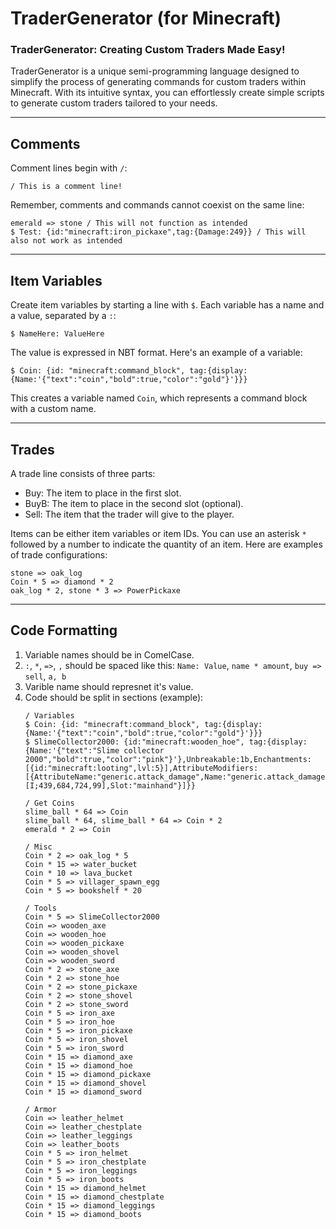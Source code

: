 # **TraderGenerator (for Minecraft)**

### **TraderGenerator: Creating Custom Traders Made Easy!**

TraderGenerator is a unique semi-programming language designed to simplify the process of generating commands for custom traders within Minecraft. With its intuitive syntax, you can effortlessly create simple scripts to generate custom traders tailored to your needs.

---
## Comments
Comment lines begin with `/`:
```
/ This is a comment line!
```

Remember, comments and commands cannot coexist on the same line:
```
emerald => stone / This will not function as intended
$ Test: {id:"minecraft:iron_pickaxe",tag:{Damage:249}} / This will also not work as intended
```

---
## Item Variables
Create item variables by starting a line with `$`.
Each variable has a name and a value, separated by a `:`:
```
$ NameHere: ValueHere
```

The value is expressed in NBT format. Here's an example of a variable:
```
$ Coin: {id: "minecraft:command_block", tag:{display:{Name:'{"text":"coin","bold":true,"color":"gold"}'}}}
```
This creates a variable named `Coin`, which represents a command block with a custom name.

---
## Trades
A trade line consists of three parts:
- Buy: The item to place in the first slot.
- BuyB: The item to place in the second slot (optional).
- Sell: The item that the trader will give to the player.

Items can be either item variables or item IDs.
You can use an asterisk `*` followed by a number to indicate the quantity of an item.
Here are examples of trade configurations:
```
stone => oak_log
Coin * 5 => diamond * 2
oak_log * 2, stone * 3 => PowerPickaxe
```

---
## Code Formatting
1. Variable names should be in ComelCase.
2. `:`, `*`, `=>`, `,` should be spaced like this: `Name: Value`, `name * amount`, `buy => sell`, `a, b`
3. Varible name should represnet it's value.
4. Code should be split in sections (example):
   ```
   / Variables
   $ Coin: {id: "minecraft:command_block", tag:{display:{Name:'{"text":"coin","bold":true,"color":"gold"}'}}}
   $ SlimeCollector2000: {id:"minecraft:wooden_hoe", tag:{display:{Name:'{"text":"Slime collector 2000","bold":true,"color":"pink"}'},Unbreakable:1b,Enchantments:[{id:"minecraft:looting",lvl:5}],AttributeModifiers:[{AttributeName:"generic.attack_damage",Name:"generic.attack_damage",Amount:2,Operation:0,UUID:[I;439,684,724,99],Slot:"mainhand"}]}}

   / Get Coins
   slime_ball * 64 => Coin
   slime_ball * 64, slime_ball * 64 => Coin * 2
   emerald * 2 => Coin

   / Misc
   Coin * 2 => oak_log * 5
   Coin * 15 => water_bucket
   Coin * 10 => lava_bucket
   Coin * 5 => villager_spawn_egg
   Coin * 5 => bookshelf * 20

   / Tools
   Coin * 5 => SlimeCollector2000
   Coin => wooden_axe
   Coin => wooden_hoe
   Coin => wooden_pickaxe
   Coin => wooden_shovel
   Coin => wooden_sword
   Coin * 2 => stone_axe
   Coin * 2 => stone_hoe
   Coin * 2 => stone_pickaxe
   Coin * 2 => stone_shovel
   Coin * 2 => stone_sword
   Coin * 5 => iron_axe
   Coin * 5 => iron_hoe
   Coin * 5 => iron_pickaxe
   Coin * 5 => iron_shovel
   Coin * 5 => iron_sword
   Coin * 15 => diamond_axe
   Coin * 15 => diamond_hoe
   Coin * 15 => diamond_pickaxe
   Coin * 15 => diamond_shovel
   Coin * 15 => diamond_sword

   / Armor
   Coin => leather_helmet
   Coin => leather_chestplate
   Coin => leather_leggings
   Coin => leather_boots
   Coin * 5 => iron_helmet
   Coin * 5 => iron_chestplate
   Coin * 5 => iron_leggings
   Coin * 5 => iron_boots
   Coin * 15 => diamond_helmet
   Coin * 15 => diamond_chestplate
   Coin * 15 => diamond_leggings
   Coin * 15 => diamond_boots
   ```
